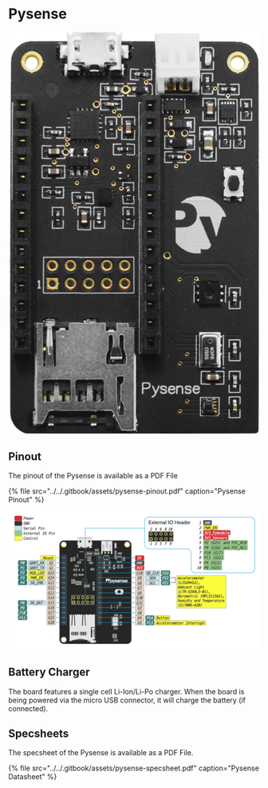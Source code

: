 # Pysense

![](../../.gitbook/assets/pysense%20%281%29.png)

## Pinout

The pinout of the Pysense is available as a PDF File

{% file src="../../.gitbook/assets/pysense-pinout.pdf" caption="Pysense Pinout" %}

![](../../.gitbook/assets/pysense-pinout-1.png)

## Battery Charger

The board features a single cell Li-Ion/Li-Po charger. When the board is being powered via the micro USB connector, it will charge the battery \(if connected\).

## Specsheets

The specsheet of the Pysense is available as a PDF File.

{% file src="../../.gitbook/assets/pysense-specsheet.pdf" caption="Pysense Datasheet" %}

